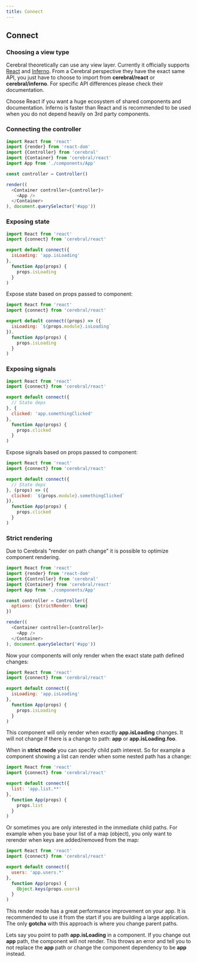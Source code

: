 ```yaml
---
title: Connect
---
```


## Connect

### Choosing a view type
Cerebral theoretically can use any view layer. Currently it officially supports [React](https://facebook.github.io/react/) and [Inferno](http://infernojs.org/). From a Cerebral perspective they have the exact same API, you just have to choose to import from **cerebral/react** or **cerebral/inferno**. For specific API differences please check their documentation.

Choose React if you want a huge ecosystem of shared components and documentation. Inferno is faster than React and is recommended to be used when you do not depend heavily on 3rd party components.

### Connecting the controller
```js
import React from 'react'
import {render} from 'react-dom'
import {Controller} from 'cerebral'
import {Container} from 'cerebral/react'
import App from './components/App'

const controller = Controller()

render((
  <Container controller={controller}>
    <App />
  </Container>
), document.querySelector('#app'))
```

### Exposing state
```js
import React from 'react'
import {connect} from 'cerebral/react'

export default connect({
  isLoading: 'app.isLoading'
},
  function App(props) {
    props.isLoading
  }
)
```

Expose state based on props passed to component:

```js
import React from 'react'
import {connect} from 'cerebral/react'

export default connect((props) => ({
  isLoading: `${props.module}.isLoading`
}),
  function App(props) {
    props.isLoading
  }
)
```

### Exposing signals
```js
import React from 'react'
import {connect} from 'cerebral/react'

export default connect({
  // State deps
}, {
  clicked: 'app.somethingClicked'
},
  function App(props) {
    props.clicked
  }
)
```

Expose signals based on props passed to component:

```js
import React from 'react'
import {connect} from 'cerebral/react'

export default connect({
  // State deps
}, (props) => ({
  clicked: `${props.module}.somethingClicked`
}),
  function App(props) {
    props.clicked
  }
)
```

### Strict rendering
Due to Cerebrals "render on path change" it is possible to optimize component rendering.

```js
import React from 'react'
import {render} from 'react-dom'
import {Controller} from 'cerebral'
import {Container} from 'cerebral/react'
import App from './components/App'

const controller = Controller({
  options: {strictRender: true}
})

render((
  <Container controller={controller}>
    <App />
  </Container>
), document.querySelector('#app'))
```

Now your components will only render when the exact state path defined changes:

```js
import React from 'react'
import {connect} from 'cerebral/react'

export default connect({
  isLoading: 'app.isLoading'
},
  function App(props) {
    props.isLoading
  }
)
```

This component will only render when exactly **app.isLoading** changes. It will not change if there is a change to path: **app** or **app.isLoading.foo**.

When in **strict mode** you can specify child path interest. So for example a component showing a list can render when some nested path has a change:

```js
import React from 'react'
import {connect} from 'cerebral/react'

export default connect({
  list: 'app.list.**'
},
  function App(props) {
    props.list
  }
)
```

Or sometimes you are only interested in the immediate child paths. For example when you base your list of a map (object), you only want to rerender when keys are added/removed from the map:

```js
import React from 'react'
import {connect} from 'cerebral/react'

export default connect({
  users: 'app.users.*'
},
  function App(props) {
    Object.keys(props.users)
  }
)
```

This render mode has a great performance improvement on your app. It is recommended to use it from the start if you are building a large application. The only **gotcha** with this approach is where you change parent paths.

Lets say you point to path **app.isLoading** in a component. If you change out **app** path, the component will not render. This throws an error and tell you to not replace the **app** path or change the component dependency to be **app** instead.

